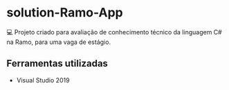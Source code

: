 # solution-Ramo-App
:computer: Projeto criado para avaliação de conhecimento técnico da linguagem C# na Ramo, para uma vaga de estágio.

## Ferramentas utilizadas
- Visual Studio 2019
